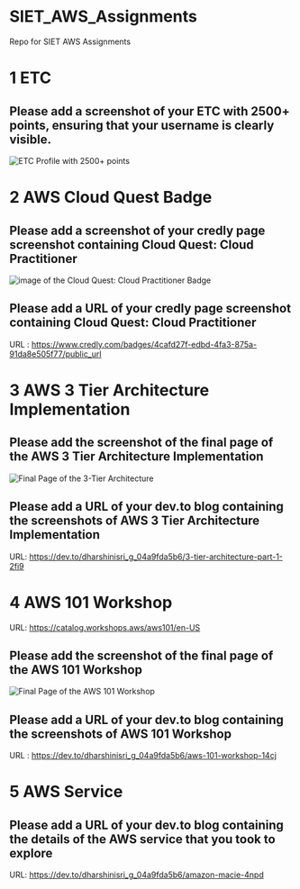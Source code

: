 # SIET_AWS_Assignments
Repo for SIET AWS Assignments

# 1 ETC

## Please add a screenshot of your ETC with 2500+ points, ensuring that your username is clearly visible.
![ETC Profile with 2500+ points](https://github.com/user-attachments/assets/c6a053eb-5423-4519-b5d6-7ff7e2ca4be5)

# 2 AWS Cloud Quest Badge

## Please add a screenshot of your credly page screenshot containing Cloud Quest: Cloud Practitioner
![image of the Cloud Quest: Cloud Practitioner Badge](https://github.com/user-attachments/assets/72a87558-27a9-40b3-b274-cbed5f3de433)

## Please add a URL of your credly page screenshot containing Cloud Quest: Cloud Practitioner
 URL : https://www.credly.com/badges/4cafd27f-edbd-4fa3-875a-91da8e505f77/public_url

# 3 AWS 3 Tier Architecture Implementation

## Please add the screenshot of the final page of the AWS 3 Tier Architecture Implementation
![Final Page of the 3-Tier Architecture](https://github.com/user-attachments/assets/a23e753d-c6c2-4a18-b715-8cf7f9c3d04d)

## Please add a URL of your dev.to blog containing the screenshots of AWS 3 Tier Architecture Implementation
URL: https://dev.to/dharshinisri_g_04a9fda5b6/3-tier-architecture-part-1-2fi9

# 4 AWS 101 Workshop
URL: https://catalog.workshops.aws/aws101/en-US

## Please add the screenshot of the final page of the AWS 101 Workshop
![Final Page of the AWS 101 Workshop](https://github.com/user-attachments/assets/2042c3cd-a9fd-4333-b88e-3c9747b35ebe)

## Please add a URL of your dev.to blog containing the screenshots of AWS 101 Workshop
URL : https://dev.to/dharshinisri_g_04a9fda5b6/aws-101-workshop-14cj

# 5 AWS Service

## Please add a URL of your dev.to blog containing the details of the AWS service that you took to explore
URL: https://dev.to/dharshinisri_g_04a9fda5b6/amazon-macie-4npd


